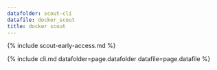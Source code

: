 ```yaml
---
datafolder: scout-cli
datafile: docker_scout
title: docker scout
---
```

<!--
This page is automatically generated from Docker's source code. If you want to
suggest a change to the text that appears here, open a ticket or pull request
in the source repository on GitHub:

https://github.com/docker/scout-cli-plugin
-->

{% include scout-early-access.md %}

{% include cli.md datafolder=page.datafolder datafile=page.datafile %}
